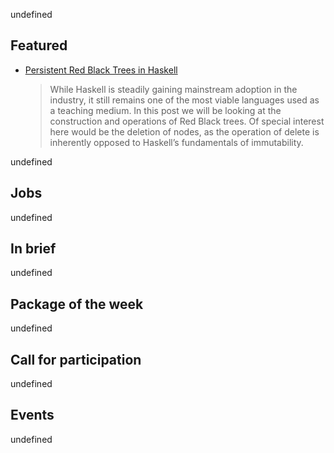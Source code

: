 <!-- 2017-11-02 -->

undefined

## Featured

-   [Persistent Red Black Trees in Haskell](https://abhiroop.github.io/Haskell-Red-Black-Tree/)

    > While Haskell is steadily gaining mainstream adoption in the industry, it still remains one of the most viable languages used as a teaching medium. In this post we will be looking at the construction and operations of Red Black trees. Of special interest here would be the deletion of nodes, as the operation of delete is inherently opposed to Haskell’s fundamentals of immutability.

undefined


## Jobs

undefined

## In brief

undefined

## Package of the week

undefined

## Call for participation

undefined

## Events

undefined
